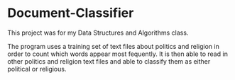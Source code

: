 # Document-Classifier

This project was for my Data Structures and Algorithms class.

The program uses a training set of text files about politics and religion in order to count which words appear most fequently.
It is then able to read in other politics and religion text files and able to classify them as either political or religious.

